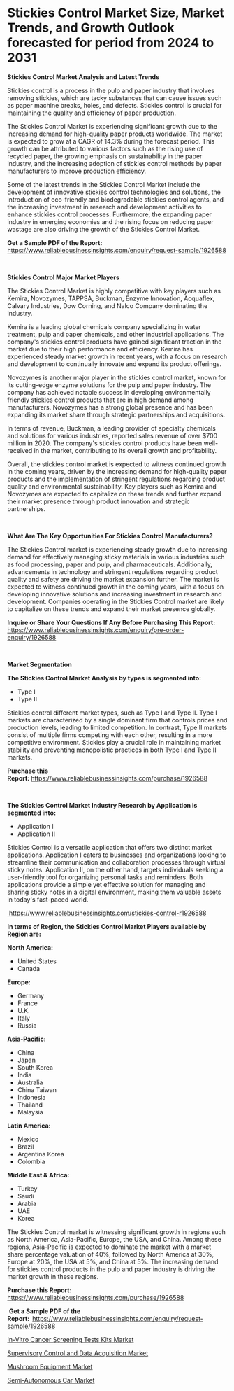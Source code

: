 <p><h1>Stickies Control Market Size, Market Trends, and Growth Outlook forecasted for period from 2024 to 2031</h1></p><p><strong>Stickies Control Market Analysis and Latest Trends</strong></p>
<p><p>Stickies control is a process in the pulp and paper industry that involves removing stickies, which are tacky substances that can cause issues such as paper machine breaks, holes, and defects. Stickies control is crucial for maintaining the quality and efficiency of paper production.</p><p>The Stickies Control Market is experiencing significant growth due to the increasing demand for high-quality paper products worldwide. The market is expected to grow at a CAGR of 14.3% during the forecast period. This growth can be attributed to various factors such as the rising use of recycled paper, the growing emphasis on sustainability in the paper industry, and the increasing adoption of stickies control methods by paper manufacturers to improve production efficiency.</p><p>Some of the latest trends in the Stickies Control Market include the development of innovative stickies control technologies and solutions, the introduction of eco-friendly and biodegradable stickies control agents, and the increasing investment in research and development activities to enhance stickies control processes. Furthermore, the expanding paper industry in emerging economies and the rising focus on reducing paper wastage are also driving the growth of the Stickies Control Market.</p></p>
<p><strong>Get a Sample PDF of the Report:&nbsp;</strong> <a href="https://www.reliablebusinessinsights.com/enquiry/request-sample/1926588">https://www.reliablebusinessinsights.com/enquiry/request-sample/1926588</a></p>
<p>&nbsp;</p>
<p><strong>Stickies Control Major Market Players</strong></p>
<p><p>The Stickies Control Market is highly competitive with key players such as Kemira, Novozymes, TAPPSA, Buckman, Enzyme Innovation, Acquaflex, Calvary Industries, Dow Corning, and Nalco Company dominating the industry. </p><p>Kemira is a leading global chemicals company specializing in water treatment, pulp and paper chemicals, and other industrial applications. The company's stickies control products have gained significant traction in the market due to their high performance and efficiency. Kemira has experienced steady market growth in recent years, with a focus on research and development to continually innovate and expand its product offerings.</p><p>Novozymes is another major player in the stickies control market, known for its cutting-edge enzyme solutions for the pulp and paper industry. The company has achieved notable success in developing environmentally friendly stickies control products that are in high demand among manufacturers. Novozymes has a strong global presence and has been expanding its market share through strategic partnerships and acquisitions.</p><p>In terms of revenue, Buckman, a leading provider of specialty chemicals and solutions for various industries, reported sales revenue of over $700 million in 2020. The company's stickies control products have been well-received in the market, contributing to its overall growth and profitability.</p><p>Overall, the stickies control market is expected to witness continued growth in the coming years, driven by the increasing demand for high-quality paper products and the implementation of stringent regulations regarding product quality and environmental sustainability. Key players such as Kemira and Novozymes are expected to capitalize on these trends and further expand their market presence through product innovation and strategic partnerships.</p></p>
<p>&nbsp;</p>
<p><strong>What Are The Key Opportunities For Stickies Control Manufacturers?</strong></p>
<p><p>The Stickies Control market is experiencing steady growth due to increasing demand for effectively managing sticky materials in various industries such as food processing, paper and pulp, and pharmaceuticals. Additionally, advancements in technology and stringent regulations regarding product quality and safety are driving the market expansion further. The market is expected to witness continued growth in the coming years, with a focus on developing innovative solutions and increasing investment in research and development. Companies operating in the Stickies Control market are likely to capitalize on these trends and expand their market presence globally.</p></p>
<p><strong>Inquire or Share Your Questions If Any Before Purchasing This Report:</strong> <a href="https://www.reliablebusinessinsights.com/enquiry/pre-order-enquiry/1926588">https://www.reliablebusinessinsights.com/enquiry/pre-order-enquiry/1926588</a></p>
<p>&nbsp;</p>
<p><strong>Market Segmentation</strong></p>
<p><strong>The Stickies Control Market Analysis by types is segmented into:</strong></p>
<p><ul><li>Type I</li><li>Type II</li></ul></p>
<p><p>Stickies control different market types, such as Type I and Type II. Type I markets are characterized by a single dominant firm that controls prices and production levels, leading to limited competition. In contrast, Type II markets consist of multiple firms competing with each other, resulting in a more competitive environment. Stickies play a crucial role in maintaining market stability and preventing monopolistic practices in both Type I and Type II markets.</p></p>
<p><strong>Purchase this Report:&nbsp;</strong><a href="https://www.reliablebusinessinsights.com/purchase/1926588">https://www.reliablebusinessinsights.com/purchase/1926588</a></p>
<p>&nbsp;</p>
<p><strong>The Stickies Control Market Industry Research by Application is segmented into:</strong></p>
<p><ul><li>Application I</li><li>Application II</li></ul></p>
<p><p>Stickies Control is a versatile application that offers two distinct market applications. Application I caters to businesses and organizations looking to streamline their communication and collaboration processes through virtual sticky notes. Application II, on the other hand, targets individuals seeking a user-friendly tool for organizing personal tasks and reminders. Both applications provide a simple yet effective solution for managing and sharing sticky notes in a digital environment, making them valuable assets in today's fast-paced world.</p></p>
<p><a href="https://www.reliablebusinessinsights.com/stickies-control-r1926588">&nbsp;https://www.reliablebusinessinsights.com/stickies-control-r1926588</a></p>
<p><strong>In terms of Region, the Stickies Control Market Players available by Region are:</strong></p>
<p>
    <p> <strong> North America: </strong>
        <ul>
            <li>United States</li>
            <li>Canada</li>
        </ul>
        </p> 
    <p> <strong> Europe: </strong>
        <ul>
            <li>Germany</li>
            <li>France</li>
            <li>U.K.</li>
            <li>Italy</li>
            <li>Russia</li>
        </ul>
        </p> 
    <p> <strong> Asia-Pacific: </strong>
        <ul>
            <li>China</li>
            <li>Japan</li>
            <li>South Korea</li>
            <li>India</li>
            <li>Australia</li>
            <li>China Taiwan</li>
            <li>Indonesia</li>
            <li>Thailand</li>
            <li>Malaysia</li>
        </ul>
        </p> 
    <p> <strong> Latin America: </strong>
        <ul>
            <li>Mexico</li>
            <li>Brazil</li>
            <li>Argentina Korea</li>
            <li>Colombia</li>
        </ul>
        </p> 
    <p> <strong> Middle East & Africa: </strong>
        <ul>
            <li>Turkey</li>
            <li>Saudi</li>
            <li>Arabia</li>
            <li>UAE</li>
            <li>Korea</li>
        </ul>
    </p>
    </p>
<p><p>The Stickies Control market is witnessing significant growth in regions such as North America, Asia-Pacific, Europe, the USA, and China. Among these regions, Asia-Pacific is expected to dominate the market with a market share percentage valuation of 40%, followed by North America at 30%, Europe at 20%, the USA at 5%, and China at 5%. The increasing demand for stickies control products in the pulp and paper industry is driving the market growth in these regions.</p></p>
<p><strong>Purchase this Report: </strong><a href="https://www.reliablebusinessinsights.com/purchase/1926588">https://www.reliablebusinessinsights.com/purchase/1926588</a></p>
<p>&nbsp;<strong>Get a Sample PDF of the Report:&nbsp;&nbsp;</strong><a href="https://www.reliablebusinessinsights.com/enquiry/request-sample/1926588">https://www.reliablebusinessinsights.com/enquiry/request-sample/1926588</a></p>
<p><strong></strong></p>
<p><p><a href="https://github.com/JermaineCrona2023/Market-Research-Report-List-2/blob/main/in-vitro-cancer-screening-tests-kits-market.md">In-Vitro Cancer Screening Tests Kits Market</a></p><p><a href="https://medium.com/@emma.white454357/supervisory-control-and-data-acquisition-market-investigation-industry-evolution-and-forecast-5cbca785ab70">Supervisory Control and Data Acquisition Market</a></p><p><a href="https://github.com/ctanaka235/Market-Research-Report-List-1/blob/main/mushroom-equipment-market.md">Mushroom Equipment Market</a></p><p><a href="https://medium.com/@bernadette.james576/semi-autonomous-car-market-size-growth-and-industry-analysis-by-market-segmentation-and-regional-ccd04f2bc36b">Semi-Autonomous Car Market</a></p></p>
